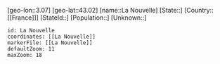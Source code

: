 ﻿---
location: [43.02,3.07]
mapzoom: [7,12] 
mapmarker: city 
type: City
tags:
- geo/City


SpocWebEntityId: 31766
isDeleted: false
confidential: public

---
[geo-lon::3.07]
[geo-lat::43.02]
[name::La Nouvelle]
[State::]
[Country::[[France]]]
[StateId::]
[Population::]
[Unknown::]


```leaflet
id: La Nouvelle
coordinates: [[La Nouvelle]]
markerFile: [[La Nouvelle]]
defaultZoom: 11 
maxZoom: 18
```
